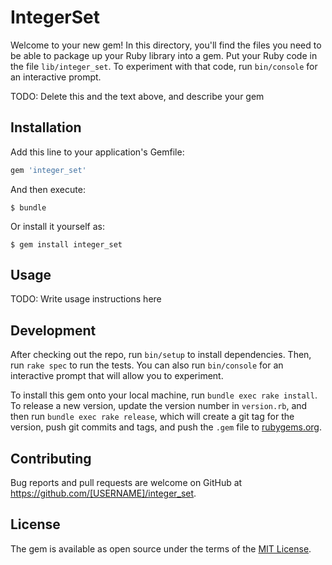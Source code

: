 # IntegerSet

Welcome to your new gem! In this directory, you'll find the files you need to be able to package up your Ruby library into a gem. Put your Ruby code in the file `lib/integer_set`. To experiment with that code, run `bin/console` for an interactive prompt.

TODO: Delete this and the text above, and describe your gem

## Installation

Add this line to your application's Gemfile:

```ruby
gem 'integer_set'
```

And then execute:

    $ bundle

Or install it yourself as:

    $ gem install integer_set

## Usage

TODO: Write usage instructions here

## Development

After checking out the repo, run `bin/setup` to install dependencies. Then, run `rake spec` to run the tests. You can also run `bin/console` for an interactive prompt that will allow you to experiment.

To install this gem onto your local machine, run `bundle exec rake install`. To release a new version, update the version number in `version.rb`, and then run `bundle exec rake release`, which will create a git tag for the version, push git commits and tags, and push the `.gem` file to [rubygems.org](https://rubygems.org).

## Contributing

Bug reports and pull requests are welcome on GitHub at https://github.com/[USERNAME]/integer_set.


## License

The gem is available as open source under the terms of the [MIT License](http://opensource.org/licenses/MIT).

